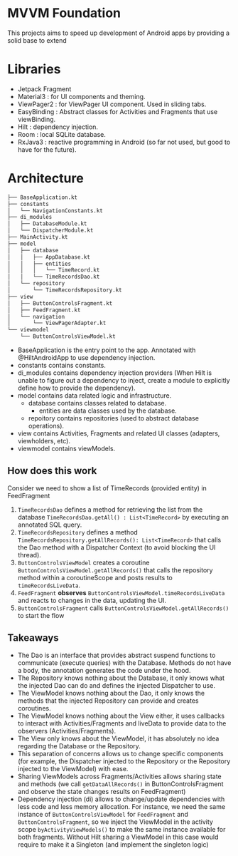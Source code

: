 # MVVM Foundation

This projects aims to speed up development of Android apps by providing a solid base to extend

# Libraries 

- Jetpack Fragment
- Material3 : for UI components and theming.
- ViewPager2 : for ViewPager UI component. Used in sliding tabs.
- EasyBinding : Abstract classes for Activities and Fragments that use viewBinding.
- Hilt : dependency injection.
- Room : local SQLite database.
- RxJava3 : reactive programming in Android (so far not used, but good to have for the future).

# Architecture

```markdown
├── BaseApplication.kt
├── constants
│   └── NavigationConstants.kt
├── di_modules
│   ├── DatabaseModule.kt
│   └── DispatcherModule.kt
├── MainActivity.kt
├── model
│   ├── database
│   │   ├── AppDatabase.kt
│   │   ├── entities
│   │   │   └── TimeRecord.kt
│   │   └── TimeRecordsDao.kt
│   └── repository
│       └── TimeRecordsRepository.kt
├── view
│   ├── ButtonControlsFragment.kt
│   ├── FeedFragment.kt
│   └── navigation
│       └── ViewPagerAdapter.kt
└── viewmodel
    └── ButtonControlsViewModel.kt
```

- BaseApplication is the entry point to the app. Annotated with @HiltAndroidApp to use dependency injection.
- constants contains constants.
- di_modules contains dependency injection providers (When Hilt is unable to figure out a dependency to inject, create a module to explicitly define how to provide the dependency).
- model contains data related logic and infrastructure.
  - database contains classes related to database.
    - entities are data classes used by the database.
  - repoitory contains repositories (used to abstract database operations).
- view contains Activities, Fragments and related UI classes (adapters, viewholders, etc).
- viewmodel contains viewModels. 

## How does this work
Consider we need to show a list of TimeRecords (provided entity) in  FeedFragment

1. `TimeRecordsDao` defines a method for retrieving the list from the database `TimeRecordsDao.getAll() : List<TimeRecord>` by executing an annotated SQL query.
2. `TimeRecordsRepository` defines a method `TimeRecordsRepository.getAllRecords(): List<TimeRecord>` that calls the Dao method with a Dispatcher Context (to avoid blocking the UI thread).
3. `ButtonControlsViewModel` creates a coroutine `ButtonControlsViewModel.getAllRecords()` that calls the repository method within a coroutineScope and posts results to `timeRecordsLiveData`.
4. `FeedFragment` **observes** `ButtonControlsViewModel.timeRecordsLiveData` and reacts to changes in the data, updating the UI.
5. `ButtonControlsFragment` calls `ButtonControlsViewModel.getAllRecords()` to start the flow 

## Takeaways 

- The Dao is an interface that provides abstract suspend functions to communicate (execute queries) with the Database. Methods do not have a body, the annotation generates the code under the hood.
- The Repository knows nothing about the Database, it only knows what the injected Dao can do and defines the injected Dispatcher to use.
- The ViewModel knows nothing about the Dao, it only knows the methods that the injected Repository can provide and creates coroutines.
- The ViewModel knows nothing about the View either, it uses callbacks to interact with Activities/Fragments and liveData to provide data to the observers (Activities/Fragments).
- The View only knows about the ViewModel, it has absolutely no idea regarding the Database or the Repository.
- This separation of concerns allows us to change specific components (for example, the Dispatcher injected to the Repository or the Repository injected to the ViewModel) with ease.
- Sharing ViewModels across Fragments/Activities allows sharing state and methods (we call `getDataAllRecords()` in ButtonControlsFragment and observe the state changes results on FeedFragment)
- Dependency injection (di) allows to change/update dependencies with less code and less memory allocation. For instance, we need the same instance of `ButtonControlsViewModel` for `FeedFragment` and `ButtonControlsFragment`, so we inject the ViewModel in the activity scope `byActivityViewModels()` to make the same instance available for both fragments. Without Hilt sharing a ViewModel in this case would require to make it a Singleton (and implement the singleton logic)


